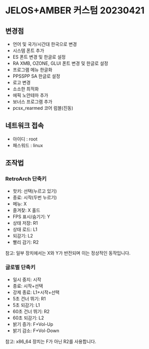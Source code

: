 # JELOS+AMBER 커스텀 20230421

## 변경점
- 언어 및 국가/시간대 한국으로 변경
- 시스템 폰트 추가
- ES 폰트 변경 및 한글로 설정
- RA XMB, OZONE, GLUI 폰트 변경 및 한글로 설정
- 프로그램 메뉴 한글화
- PPSSPP SA 한글로 설정
- 로고 변경
- 소소한 최적화
- 에픽 노안테마 추가
- 보너스 프로그램 추가
- pcsx_rearmed 코어 럼블(진동) 


## 네트워크 접속
- 아이디 : root
- 패스워드 : linux



## 조작법
### RetroArch 단축키
- 핫키: 선택(누르고 있기)
- 종료: 시작(두번 누르기)
- 메뉴: X
- 즐겨찾: X 홀드
- FPS 표시/숨기기: Y
- 상태 저장: R1
- 상태 로드: L1
- 되감기: L2
- 빨리 감기: R2

참고: 일부 장치에서는 X와 Y가 반전되며 이는 정상적인 동작입니다.

### 글로벌 단축키
- 일시 중지: 시작
- 종료: 시작+선택
- 강제 종료: L1+시작+선택
- 5초 건너 뛰기: R1
- 5초 되감기: L1
- 60초 건너 뛰기: R2
- 60초 되감기: L2
- 밝기 증가: F+Vol-Up
- 밝기 감소: F+Vol-Down

참고: x86_64 장치는 F가 아닌 R2를 사용합니다.
